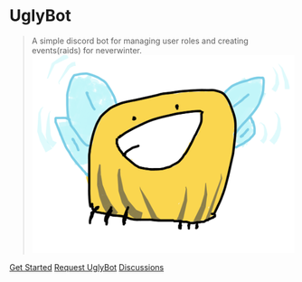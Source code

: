 # UglyBot

> A simple discord bot for managing user roles and creating events(raids) for neverwinter.
![](_media/uglyBot.png)

[Get Started](/usage/)
[Request UglyBot](https://docs.google.com/forms/d/e/1FAIpQLSef4mEHtvInhNDwgCBlFV7zgYQrUjp4-neh3i0Y5aomg2CInw/viewform)
[Discussions](https://github.com/DasithKuruppu/uglyBot/discussions)